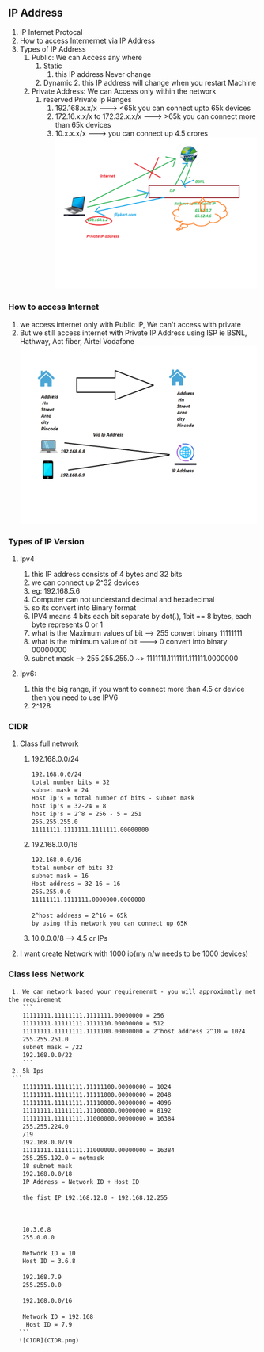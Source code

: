 ## IP Address 
   1. IP Internet Protocal 
   2. How to access Internernet via IP Address 
   3. Types of IP Address 
        1. Public: We can Access any where
            1. Static 
                1. this IP address Never change
            2. Dynamic 
                2. this IP address will change when you restart Machine
        2. Private Address: We can Access only within the network
            1. reserved Private Ip Ranges 
                1. 192.168.x.x/x ---> <65k you can connect upto 65k devices
                2. 172.16.x.x/x to 172.32.x.x/x ---> >65k you can connect more than 65k devices
                3. 10.x.x.x/x ---> you can connect up 4.5 crores 
        ![InternetIP](Images/I.png)  

### How to access Internet 
   1. we access internet only with Public IP, We can't access with private 
   2. But we still access internet with Private IP Address using ISP ie BSNL, Hathway, Act fiber, Airtel Vodafone 
![Internet](Images/IPAddtess.png)
### Types of IP Version 
   1. Ipv4
      1. this IP address consists of 4 bytes and 32 bits 
      2. we can connect up 2^32 devices 
      3. eg: 192.168.5.6 
      4. Computer can not understand decimal and hexadecimal 
      5. so its convert into Binary format 
      6. IPV4 means 4 bits each bit separate by dot(.), 1bit == 8 bytes, each byte represents 0 or 1
      7. what is the Maximum values of bit --> 255 convert binary 11111111 
      8. what is the minimum value of bit ---> 0 convert into binary 00000000 
      9. subnet mask --> 255.255.255.0 ~> 1111111.1111111.111111.0000000 

   2. Ipv6: 
      1. this the big range, if you want to connect more than 4.5 cr device then you need to use IPV6 
      2. 2^128  

### CIDR
   1. Class full network 
      1. 192.168.0.0/24 
         ```
         192.168.0.0/24
         total number bits = 32
         subnet mask = 24 
         Host Ip's = total number of bits - subnet mask 
         host ip's = 32-24 = 8 
         host ip's = 2^8 = 256 - 5 = 251 
         255.255.255.0
         11111111.1111111.1111111.00000000
         ```

      2. 192.168.0.0/16 
         ```
         192.168.0.0/16 
         total number of bits 32
         subnet mask = 16 
         Host address = 32-16 = 16 
         255.255.0.0 
         11111111.1111111.0000000.0000000

         2^host address = 2^16 = 65k 
         by using this network you can connect up 65K

         ```
      3. 10.0.0.0/8  --> 4.5 cr IPs
   2. I want create Network with 1000 ip(my n/w needs to be 1000 devices) 

   ### Class less Network 
     1. We can network based your requiremenmt - you will approximatly met the requirement  
        ``` 
        11111111.11111111.1111111.00000000 = 256 
        11111111.11111111.1111110.00000000 = 512 
        11111111.11111111.1111100.00000000 = 2^host address 2^10 = 1024
        255.255.251.0 
        subnet mask = /22 
        192.168.0.0/22 
        ``` 
     2. 5k Ips
     ```
        11111111.11111111.11111100.00000000 = 1024 
        11111111.11111111.11111000.00000000 = 2048 
        11111111.11111111.11110000.00000000 = 4096 
        11111111.11111111.11100000.00000000 = 8192
        11111111.11111111.11000000.00000000 = 16384  
        255.255.224.0 
        /19 
        192.168.0.0/19 
        11111111.11111111.11000000.00000000 = 16384 
        255.255.192.0 = netmask 
        18 subnet mask 
        192.168.0.0/18  
        IP Address = Network ID + Host ID  

        the fist IP 192.168.12.0 - 192.168.12.255  



        10.3.6.8 
        255.0.0.0

        Network ID = 10
        Host ID = 3.6.8 

        192.168.7.9
        255.255.0.0 

        192.168.0.0/16

        Network ID = 192.168
         Host ID = 7.9 
       ``` 
       ![CIDR](CIDR.png)









